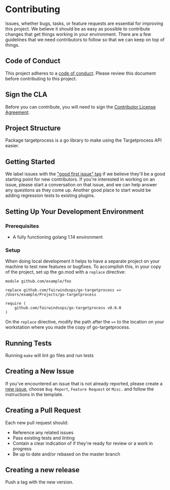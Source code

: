 # Contributing

Issues, whether bugs, tasks, or feature requests are essential for improving this project. We believe it should be as easy as possible to contribute changes that get things working in your environment. There are a few guidelines that we need contributors to follow so that we can keep on top of things.

## Code of Conduct

This project adheres to a [code of conduct](CODE_OF_CONDUCT.md). Please review this document before contributing to this project.

## Sign the CLA

Before you can contribute, you will need to sign the [Contributor License Agreement](https://cla-assistant.io/fairwindsops/insights-plugins).

## Project Structure

Package targetprocess is a go library to make using the Targetprocess API easier.

## Getting Started

We label issues with the ["good first issue" tag](https://github.com/FairwindsOps/go-targetprocess/issues?q=is%3Aissue+is%3Aopen+label%3A%22good+first+issue%22) if we believe they'll be a good starting point for new contributors. If you're interested in working on an issue, please start a conversation on that issue, and we can help answer any questions as they come up. Another good place to start would be adding regression tests to existing plugins.

## Setting Up Your Development Environment

### Prerequisites

* A fully functioning golang 1.14 environment

### Setup

When doing local development it helps to have a separate project on your machine to test new features or bugfixes. To accomplish this, in your copy of the project, set up the go.mod with a `replace` directive:
```
module github.com/example/foo

replace github.com/fairwindsops/go-targetprocess => /Users/example/Projects/go-targetprocess

require (
	github.com/fairwindsops/go-targetprocess v0.0.0
)
```
On the `replace` directive, modify the path after the `=>` to the location on your workstation where you made the copy of go-targetprocess.

## Running Tests

Running `make` will lint go files and run tests

## Creating a New Issue

If you've encountered an issue that is not already reported, please create a [new issue](https://github.com/FairwindsOps/go-targetprocess/issues), choose `Bug Report`, `Feature Request` or `Misc.` and follow the instructions in the template.


## Creating a Pull Request

Each new pull request should:

- Reference any related issues
- Pass existing tests and linting
- Contain a clear indication of if they're ready for review or a work in progress
- Be up to date and/or rebased on the master branch

## Creating a new release

Push a tag with the new version.
